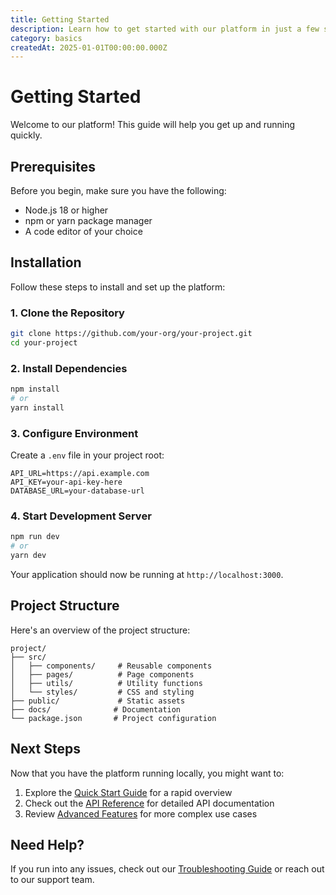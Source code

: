 ```yaml
---
title: Getting Started
description: Learn how to get started with our platform in just a few simple steps.
category: basics
createdAt: 2025-01-01T00:00:00.000Z
---
```


# Getting Started

Welcome to our platform! This guide will help you get up and running quickly.

## Prerequisites

Before you begin, make sure you have the following:

- Node.js 18 or higher
- npm or yarn package manager
- A code editor of your choice

## Installation

Follow these steps to install and set up the platform:

### 1. Clone the Repository

```bash
git clone https://github.com/your-org/your-project.git
cd your-project
```

### 2. Install Dependencies

```bash
npm install
# or
yarn install
```

### 3. Configure Environment

Create a `.env` file in your project root:

```env
API_URL=https://api.example.com
API_KEY=your-api-key-here
DATABASE_URL=your-database-url
```

### 4. Start Development Server

```bash
npm run dev
# or
yarn dev
```

Your application should now be running at `http://localhost:3000`.

## Project Structure

Here's an overview of the project structure:

```
project/
├── src/
│   ├── components/     # Reusable components
│   ├── pages/          # Page components
│   ├── utils/          # Utility functions
│   └── styles/         # CSS and styling
├── public/             # Static assets
├── docs/              # Documentation
└── package.json       # Project configuration
```

## Next Steps

Now that you have the platform running locally, you might want to:

1. Explore the [Quick Start Guide](/quick-start) for a rapid overview
2. Check out the [API Reference](/api-reference) for detailed API documentation
3. Review [Advanced Features](/advanced-features) for more complex use cases

## Need Help?

If you run into any issues, check out our [Troubleshooting Guide](/troubleshooting) or reach out to our support team. 
